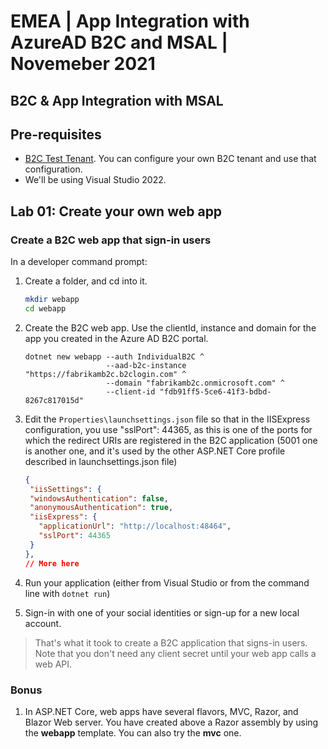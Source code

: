 # EMEA | App Integration with AzureAD B2C and MSAL | Novemeber 2021

## B2C & App Integration with MSAL

## Pre-requisites
 - [B2C Test Tenant](https://docs.microsoft.com/en-us/azure/active-directory-b2c/tutorial-create-tenant). You can configure your own B2C tenant and use that configuration.
 - We'll be using Visual Studio 2022.

## Lab 01: Create your own web app

### Create a B2C web app that sign-in users

In a developer command prompt:

1. Create a folder, and cd into it.
   ```bash
   mkdir webapp
   cd webapp
   ```

1. Create the B2C web app. Use the clientId, instance and domain for the app you created in the Azure AD B2C portal.
   ```dotnetcli
   dotnet new webapp --auth IndividualB2C ^
                     --aad-b2c-instance "https://fabrikamb2c.b2clogin.com" ^
                     --domain "fabrikamb2c.onmicrosoft.com" ^
                     --client-id "fdb91ff5-5ce6-41f3-bdbd-8267c817015d"
   ```

1. Edit the `Properties\launchsettings.json` file so that in the IISExpress configuration, you use "sslPort": 44365, as this is one of the ports for which the redirect URIs are registered in the B2C application (5001 one is another one, and it's used by the other ASP.NET Core profile described in launchsettings.json file)
   ```Json
   {
    "iisSettings": {
    "windowsAuthentication": false,
    "anonymousAuthentication": true,
    "iisExpress": {
      "applicationUrl": "http://localhost:48464",
      "sslPort": 44365
    }
   },
   // More here
   ```

1. Run your application (either from Visual Studio or from the command line with `dotnet run`)
1. Sign-in with one of your social identities or sign-up for a new local account.

> That's what it took to create a B2C application that signs-in users.
> Note that you don't need any client secret until your web app calls a web API.

### Bonus

1. In ASP.NET Core, web apps have several flavors, MVC, Razor, and Blazor Web server. You have created above a Razor assembly by using the **webapp** template. You can also try the **mvc** one.